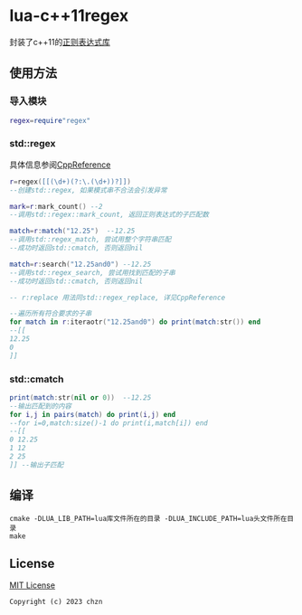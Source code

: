 # lua-c++11regex

封装了c++11的[正则表达式库](https://zh.cppreference.com/w/cpp/regex)

## 使用方法

### 导入模块

```lua
regex=require"regex"
```

### std::regex

具体信息参阅[CppReference](https://zh.cppreference.com/w/cpp/regex)

```lua
r=regex([[(\d+)(?:\.(\d+))?]])
--创建std::regex, 如果模式串不合法会引发异常

mark=r:mark_count()	--2
--调用std::regex::mark_count, 返回正则表达式的子匹配数

match=r:match("12.25")	--12.25
--调用std::regex_match, 尝试用整个字符串匹配
--成功时返回std::cmatch, 否则返回nil

match=r:search("12.25and0")	--12.25
--调用std::regex_search, 尝试用找到匹配的子串
--成功时返回std::cmatch, 否则返回nil

-- r:replace 用法同std::regex_replace, 详见CppReference

--遍历所有符合要求的子串
for match in r:iteraotr("12.25and0") do print(match:str()) end
--[[
12.25
0
]]
```
### std::cmatch
```lua
print(match:str(nil or 0))	--12.25
--输出匹配到的内容
for i,j in pairs(match) do print(i,j) end
--for i=0,match:size()-1 do print(i,match[i]) end
--[[
0 12.25
1 12
2 25
]] --输出子匹配
```

## 编译

```
cmake -DLUA_LIB_PATH=lua库文件所在的目录 -DLUA_INCLUDE_PATH=lua头文件所在目录
make
```

## License

[MIT License](./LICENSE)

```
Copyright (c) 2023 chzn
```
